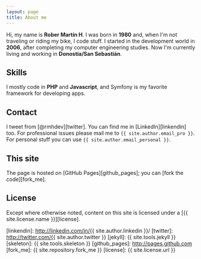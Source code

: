 ```yaml
---
layout: page
title: About me
---
```


Hi, my name is **Rober Martín H**. I was born in **1980** and, when I'm not traveling or riding my bike, I code stuff. I started in the development world in **2006**, after completing my computer engineering studies. Now I'm currently living and working in **Donostia/San Sebastián**.

## Skills

I mostly code in **PHP** and **Javascript**, and Symfony is my favorite framework for developing apps. 

## Contact

I tweet from [@rmhdev][twitter]. You can find me in [LinkedIn][linkendin] too. For professional issues please mail me to `{{ site.author.email_pro }}`. For personal stuff you can use `{{ site.author.email_personal }}`.

## This site

The page is hosted on [GitHub Pages][github_pages]; you can [fork the code][fork_me].

## License

Except where otherwise noted, content on this site is licensed under a  [{{ site.license.name }}][license].


[linkendin]: http://linkedin.com/in/{{ site.author.linkedin }}/
[twitter]: http://twitter.com/{{ site.author.twitter }}
[jekyll]: {{ site.tools.jekyll }}
[skeleton]: {{ site.tools.skeleton }}
[github_pages]: http://pages.github.com
[fork_me]: {{ site.repository.fork_me }}
[license]: {{ site.license.url }}
